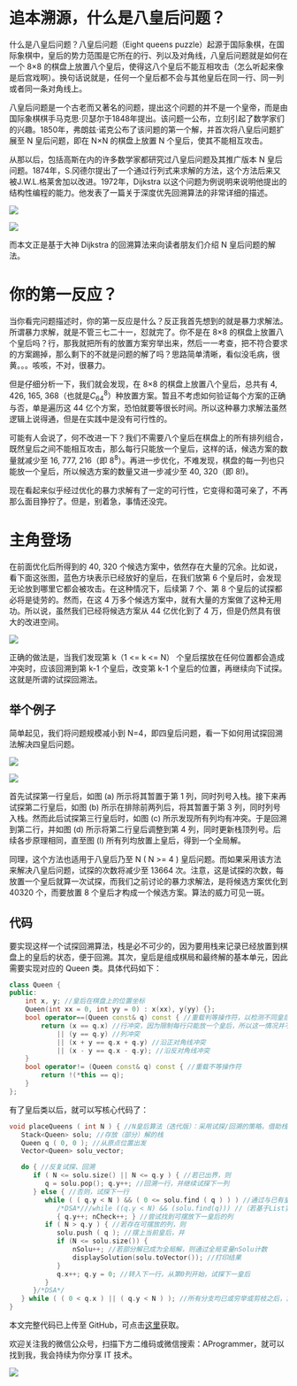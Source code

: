 # 追本溯源，什么是八皇后问题？

什么是八皇后问题？八皇后问题（Eight queens puzzle）起源于国际象棋，在国际象棋中，皇后的势力范围是它所在的行、列以及对角线，八皇后问题就是如何在一个 8×8 的棋盘上放置八个皇后，使得这八个皇后不能互相攻击（怎么听起来像是后宫戏啊）。换句话说就是，任何一个皇后都不会与其他皇后在同一行、同一列或者同一条对角线上。

八皇后问题是一个古老而又著名的问题，提出这个问题的并不是一个皇帝，而是由国际象棋棋手马克思·贝瑟尔于1848年提出。该问题一公布，立刻引起了数学家们的兴趣。1850年，弗朗兹·诺克公布了该问题的第一个解，并首次将八皇后问题扩展至 N 皇后问题，即在 N×N 的棋盘上放置 N 个皇后，使其不能相互攻击。

从那以后，包括高斯在内的许多数学家都研究过八皇后问题及其推广版本 N 皇后问题。1874年，S.冈德尔提出了一个通过行列式来求解的方法，这个方法后来又被J.W.L.格莱舍加以改进。1972年，Dijkstra 以这个问题为例说明来说明他提出的结构性编程的能力。他发表了一篇关于深度优先回溯算法的非常详细的描述。

![](https://raw.githubusercontent.com/YoungYo/Algorithm/master/Images/8-%E6%A0%88/360px-Edsger_Wybe_Dijkstra.jpg)

![](https://raw.githubusercontent.com/YoungYo/Algorithm/master/Images/8-%E6%A0%88/2018-12-23_151200.png)

而本文正是基于大神 Dijkstra 的回溯算法来向读者朋友们介绍 N 皇后问题的解法。

# 你的第一反应？

当你看完问题描述时，你的第一反应是什么？反正我首先想到的就是暴力求解法。所谓暴力求解，就是不管三七二十一，怼就完了。你不是在 8×8 的棋盘上放置八个皇后吗？行，那我就把所有的放置方案穷举出来，然后一一考查，把不符合要求的方案踢掉，那么剩下的不就是问题的解了吗？思路简单清晰，看似没毛病，很黄。。。咳咳，不对，很暴力。

但是仔细分析一下，我们就会发现，在 8×8 的棋盘上放置八个皇后，总共有 4, 426, 165, 368（也就是$C^{8}_{64}$）种放置方案。暂且不考虑如何验证每个方案的正确与否，单是遍历这 44 亿个方案，恐怕就要等很长时间。所以这种暴力求解法虽然逻辑上说得通，但是在实践中是没有可行性的。

可能有人会说了，何不改进一下？我们不需要八个皇后在棋盘上的所有排列组合，既然皇后之间不能相互攻击，那么每行只能放一个皇后，这样的话，候选方案的数量就减少至 16, 777, 216（即 $8^8$）。再进一步优化，不难发现，棋盘的每一列也只能放一个皇后，所以候选方案的数量又进一步减少至 40, 320（即 8!)。

现在看起来似乎经过优化的暴力求解有了一定的可行性，它变得和蔼可亲了，不再那么面目狰狞了。但是，别着急，事情还没完。

# 主角登场

在前面优化后所得到的 40, 320 个候选方案中，依然存在大量的冗余。比如说，看下面这张图，蓝色方块表示已经放好的皇后，在我们放第 6 个皇后时，会发现无论放到哪里它都会被攻击。在这种情况下，后续第 7 个、第 8 个皇后的试探都必将是徒劳的。然而，在这 4 万多个候选方案中，就有大量的方案做了这种无用功。所以说，虽然我们已经将候选方案从 44 亿优化到了 4 万，但是仍然具有很大的改进空间。

![](https://raw.githubusercontent.com/YoungYo/Algorithm/master/Images/8-%E6%A0%88/2018-12-23_152655.png)

正确的做法是，当我们发现第 k（1 <= k <= N） 个皇后摆放在任何位置都会造成冲突时，应该回溯到第 k-1 个皇后，改变第 k-1 个皇后的位置，再继续向下试探。这就是所谓的试探回溯法。

## 举个例子

简单起见，我们将问题规模减小到 N=4，即四皇后问题，看一下如何用试探回溯法解决四皇后问题。

![](https://raw.githubusercontent.com/YoungYo/Algorithm/master/Images/8-%E6%A0%88/2018-12-24_094322.png)

![](https://raw.githubusercontent.com/YoungYo/Algorithm/master/Images/8-%E6%A0%88/2018-12-24_102058.png)

首先试探第一行皇后，如图 (a) 所示将其暂置于第 1 列，同时列号入栈。接下来再试探第二行皇后，如图 (b) 所示在排除前两列后，将其暂置于第 3 列，同时列号入栈。然而此后试探第三行皇后时，如图 (c) 所示发现所有列均有冲突。于是回溯到第二行，并如图 (d) 所示将第二行皇后调整到第 4 列，同时更新栈顶列号。后续各步原理相同，直至图 (l) 所有列均放置上皇后，得到一个全局解。

同理，这个方法也适用于八皇后乃至 N ( N >= 4 ) 皇后问题。而如果采用该方法来解决八皇后问题，试探的次数将减少至 13664 次。注意，这是试探的次数，每放置一个皇后就算一次试探，而我们之前讨论的暴力求解法，是将候选方案优化到 40320 个，而要放置 8 个皇后才构成一个候选方案。算法的威力可见一斑。

## 代码

要实现这样一个试探回溯算法，栈是必不可少的，因为要用栈来记录已经放置到棋盘上的皇后的状态，便于回溯。其次，皇后是组成棋局和最终解的基本单元，因此需要实现对应的 Queen 类。具体代码如下：

```c++
class Queen {
public:
	int x, y; //皇后在棋盘上的位置坐标
	Queen(int xx = 0, int yy = 0) : x(xx), y(yy) {};
	bool operator==(Queen const& q) const { //重载判等操作符，以检测不同皇后之间可能的冲突
		return (x == q.x) //行冲突，因为限制每行只能放一个皇后，所以这一情况并不会发生，可省略
			|| (y == q.y) //列冲突
			|| (x + y == q.x + q.y) //沿正对角线冲突
			|| (x - y == q.x - q.y); //沿反对角线冲突
	}
	bool operator!= (Queen const& q) const { //重载不等操作符
		return !(*this == q);
	}
};
```

有了皇后类以后，就可以写核心代码了：

```c++
void placeQueens ( int N ) { //N皇后算法（迭代版）：采用试探/回溯的策略，借助栈记录查找的结果
   Stack<Queen> solu; //存放（部分）解的栈
   Queen q ( 0, 0 ); //从原点位置出发
   Vector<Queen> solu_vector;

   do { //反复试探、回溯
      if ( N <= solu.size() || N <= q.y ) { //若已出界，则
         q = solu.pop(); q.y++; //回溯一行，并继续试探下一列
      } else { //否则，试探下一行
         while ( ( q.y < N ) && ( 0 <= solu.find ( q ) ) ) //通过与已有皇后的比对
            /*DSA*///while ((q.y < N) && (solu.find(q))) //（若基于List实现Stack，则find()返回值的语义有所不同）
            { q.y++; nCheck++; } //尝试找到可摆放下一皇后的列
         if ( N > q.y ) { //若存在可摆放的列，则
            solu.push ( q ); //摆上当前皇后，并
			if (N <= solu.size()) {
				nSolu++; //若部分解已成为全局解，则通过全局变量nSolu计数
				displaySolution(solu.toVector()); //打印结果
			}
            q.x++; q.y = 0; //转入下一行，从第0列开始，试探下一皇后
         }
      }/*DSA*/
   } while ( ( 0 < q.x ) || ( q.y < N ) ); //所有分支均已或穷举或剪枝之后，算法结束
}
```

本文完整代码已上传至 GitHub，可点击[这里](https://github.com/YoungYo/Algorithm/tree/master/source/%E7%AE%97%E6%B3%95%E4%B8%8E%E6%95%B0%E6%8D%AE%E7%BB%93%E6%9E%84/EightQueensPuzzle)获取。

欢迎关注我的微信公众号，扫描下方二维码或微信搜索：AProgrammer，就可以找到我，我会持续为你分享 IT 技术。

![](https://raw.githubusercontent.com/YoungYo/Algorithm/master/Images/%E5%BE%AE%E4%BF%A1%E5%85%AC%E4%BC%97%E5%8F%B7%E4%BA%8C%E7%BB%B4%E7%A0%81.jpg)